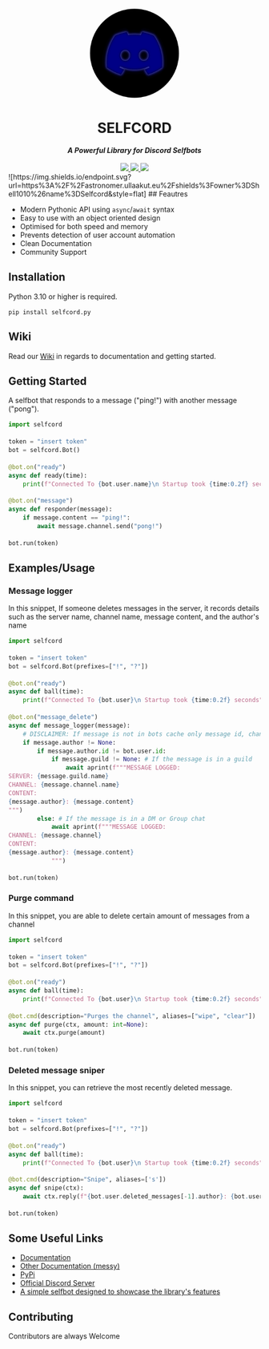 <div align="center">
<img src="./logo.png" widht="180" height="180" style="border-radius: 100%;">
<h1 align="center">SELFCORD</h1>
<strong><i>A Powerful Library for Discord Selfbots</i></strong>
<br>
<br>
<a href="https://www.python.org/">
<img src="https://img.shields.io/badge/MADE%20WITH-PYTHON-red?logoColor=red&logo=Python&style=for-the-badge">
</a>
<a href="https://pypi.org/project/selfcord/">
<img src="https://img.shields.io/badge/version-0.1.7-blue?logo=adguard&style=for-the-badge">
</a>
<a href="https://github.com/Shell1010/Selfcord/wiki">
<img src="https://img.shields.io/badge/documentation-green?logo=gitbook&style=for-the-badge">
</a>
</div>
![https://img.shields.io/endpoint.svg?url=https%3A%2F%2Fastronomer.ullaakut.eu%2Fshields%3Fowner%3DShell1010%26name%3DSelfcord&style=flat]
## Feautres

 - Modern Pythonic API using `async`/`await` syntax
 - Easy to use with an object oriented design
 - Optimised for both speed and memory
 - Prevents detection of user account automation
 - Clean Documentation
 - Community Support

## Installation
Python 3.10 or higher is required.
```
pip install selfcord.py
```

## Wiki

Read our [Wiki](https://github.com/Shell1010/Selfcord/wiki) in regards to documentation and getting started.

## Getting Started
A selfbot that responds to a message ("ping!") with another message ("pong").
```py
import selfcord

token = "insert token"
bot = selfcord.Bot()

@bot.on("ready")
async def ready(time):
    print(f"Connected To {bot.user.name}\n Startup took {time:0.2f} seconds")

@bot.on("message")
async def responder(message):
    if message.content == "ping!":
        await message.channel.send("pong!")

bot.run(token)
```
## Examples/Usage
### Message logger
In this snippet, If someone deletes messages in the server, it records details such as the server name, channel name, message content, and the author's name
```python
import selfcord

token = "insert token"
bot = selfcord.Bot(prefixes=["!", "?"])

@bot.on("ready")
async def ball(time):
    print(f"Connected To {bot.user}\n Startup took {time:0.2f} seconds")

@bot.on("message_delete")
async def message_logger(message):
    # DISCLAIMER: If message is not in bots cache only message id, channel id and guild id will be present
    if message.author != None:
        if message.author.id != bot.user.id:
            if message.guild != None: # If the message is in a guild
                await aprint(f"""MESSAGE LOGGED:
SERVER: {message.guild.name}
CHANNEL: {message.channel.name}
CONTENT:
{message.author}: {message.content}
""")
        else: # If the message is in a DM or Group chat
            await aprint(f"""MESSAGE LOGGED:
CHANNEL: {message.channel}
CONTENT:
{message.author}: {message.content}
            """)

bot.run(token)
```
### Purge command
In this snippet, you are able to delete certain amount of messages from a channel
```python
import selfcord

token = "insert token"
bot = selfcord.Bot(prefixes=["!", "?"])

@bot.on("ready")
async def ball(time):
    print(f"Connected To {bot.user}\n Startup took {time:0.2f} seconds")

@bot.cmd(description="Purges the channel", aliases=["wipe", "clear"])
async def purge(ctx, amount: int=None):
    await ctx.purge(amount)

bot.run(token)
```

### Deleted message sniper
In this snippet, you can retrieve the most recently deleted message.
```python
import selfcord

token = "insert token"
bot = selfcord.Bot(prefixes=["!", "?"])

@bot.on("ready")
async def ball(time):
    print(f"Connected To {bot.user}\n Startup took {time:0.2f} seconds")

@bot.cmd(description="Snipe", aliases=['s'])
async def snipe(ctx):
    await ctx.reply(f"{bot.user.deleted_messages[-1].author}: {bot.user.deleted_messages[-1]}")

bot.run(token)
```
## Some Useful Links
- [Documentation](https://github.com/Shell1010/Selfcord/wiki)
- [Other Documentation (messy)](https://github.com/Shell1010/Selfcord/tree/main/docs)
- [PyPi](https://pypi.org/project/selfcord/)
- [Official Discord Server](https://discord.gg/FCFnnBGzkg)
- [A simple selfbot designed to showcase the library's features](https://github.com/Shell1010/Aeterna-Selfbot)

## Contributing
Contributors are always Welcome
